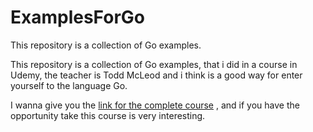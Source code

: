 # ExamplesForGo
This repository is a collection of Go examples.

This repository is a collection of Go examples, that i did in a course in Udemy, the teacher is Todd McLeod and i think is a good way for enter yourself to the language Go.

I wanna give you the [link for the complete course](https://www.udemy.com/course/learn-how-to-code/) , and if you have the opportunity take this course is very interesting.

